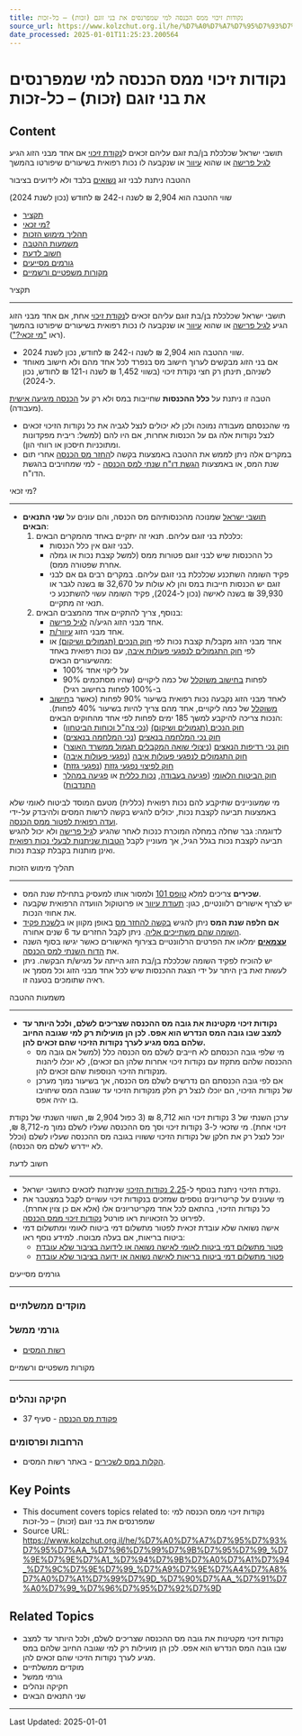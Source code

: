 ```yaml
---
title: נקודות זיכוי ממס הכנסה למי שמפרנסים את בני זוגם (זכות) – כל-זכות
source_url: https://www.kolzchut.org.il/he/%D7%A0%D7%A7%D7%95%D7%93%D7%95%D7%AA_%D7%96%D7%99%D7%9B%D7%95%D7%99_%D7%9E%D7%9E%D7%A1_%D7%94%D7%9B%D7%A0%D7%A1%D7%94_%D7%9C%D7%9E%D7%99_%D7%A9%D7%9E%D7%A4%D7%A8%D7%A0%D7%A1%D7%99%D7%9D_%D7%90%D7%AA_%D7%91%D7%A0%D7%99_%D7%96%D7%95%D7%92%D7%9D
date_processed: 2025-01-01T11:25:23.200564
---
```

# נקודות זיכוי ממס הכנסה למי שמפרנסים את בני זוגם (זכות) – כל-זכות

## Content
תושבי ישראל שכלכלת בן/בת זוגם עליהם זכאים ל[נקודת זיכוי](/he/%D7%A0%D7%A7%D7%95%D7%93%D7%AA_%D7%96%D7%99%D7%9B%D7%95%D7%99 "נקודת זיכוי") אם אחד מבני הזוג הגיע [לגיל פרישה](/he/%D7%92%D7%99%D7%9C_%D7%A4%D7%A8%D7%99%D7%A9%D7%94_%D7%9E%D7%A2%D7%91%D7%95%D7%93%D7%94 "גיל פרישה מעבודה") או שהוא [עיוור](/he/%D7%A2%D7%99%D7%95%D7%95%D7%A8%D7%99%D7%9D_%D7%95%D7%9C%D7%A7%D7%95%D7%99%D7%99_%D7%A8%D7%90%D7%99%D7%99%D7%94 "עיוורים ולקויי ראייה") או שנקבעה לו נכות רפואית בשיעורים שיפורטו בהמשך

ההטבה ניתנת לבני זוג [נשואים](/he/%D7%A0%D7%99%D7%A9%D7%95%D7%90%D7%99%D7%9F "נישואין") בלבד ולא לידועים בציבור

שווי ההטבה הוא 2,904 ₪ לשנה ו-242 ₪ לחודש (נכון לשנת 2024)

*   [תקציר](#.D7.AA.D7.A7.D7.A6.D7.99.D7.A8)
*   [מי זכאי?](#.D7.9E.D7.99_.D7.96.D7.9B.D7.90.D7.99.3F)
*   [תהליך מימוש הזכות](#.D7.AA.D7.94.D7.9C.D7.99.D7.9A_.D7.9E.D7.99.D7.9E.D7.95.D7.A9_.D7.94.D7.96.D7.9B.D7.95.D7.AA)
*   [משמעות ההטבה](#.D7.9E.D7.A9.D7.9E.D7.A2.D7.95.D7.AA_.D7.94.D7.94.D7.98.D7.91.D7.94)
*   [חשוב לדעת](#.D7.97.D7.A9.D7.95.D7.91_.D7.9C.D7.93.D7.A2.D7.AA)
*   [גורמים מסייעים](#.D7.92.D7.95.D7.A8.D7.9E.D7.99.D7.9D_.D7.9E.D7.A1.D7.99.D7.99.D7.A2.D7.99.D7.9D)
*   [מקורות משפטיים ורשמיים](#.D7.9E.D7.A7.D7.95.D7.A8.D7.95.D7.AA_.D7.9E.D7.A9.D7.A4.D7.98.D7.99.D7.99.D7.9D_.D7.95.D7.A8.D7.A9.D7.9E.D7.99.D7.99.D7.9D)

תקציר
- ----

תושבי ישראל שכלכלת בן/בת זוגם עליהם זכאים ל[נקודת זיכוי](/he/%D7%A0%D7%A7%D7%95%D7%93%D7%AA_%D7%96%D7%99%D7%9B%D7%95%D7%99 "נקודת זיכוי") אחת, אם אחד מבני הזוג הגיע [לגיל פרישה](/he/%D7%92%D7%99%D7%9C_%D7%A4%D7%A8%D7%99%D7%A9%D7%94_%D7%9E%D7%A2%D7%91%D7%95%D7%93%D7%94 "גיל פרישה מעבודה") או שהוא [עיוור](/he/%D7%A2%D7%99%D7%95%D7%95%D7%A8%D7%99%D7%9D_%D7%95%D7%9C%D7%A7%D7%95%D7%99%D7%99_%D7%A8%D7%90%D7%99%D7%99%D7%94 "עיוורים ולקויי ראייה") או שנקבעה לו נכות רפואית בשיעורים שיפורטו בהמשך (ראו ["מי זכאי?"](#.D7.9E.D7.99_.D7.96.D7.9B.D7.90.D7.99.3F)).

*   שווי ההטבה הוא 2,904 ₪ לשנה ו-242 ₪ לחודש, נכון לשנת 2024.
*   אם בני הזוג מבקשים לערוך חישוב מס בנפרד לכל אחד מהם ולא חישוב מאוחד לשניהם, תינתן רק חצי נקודת זיכוי (בשווי 1,452 ₪ לשנה ו-121 ₪ לחודש, נכון ל-2024).

הטבה זו ניתנת על **כלל ההכנסות** שחייבות במס ולא רק על [הכנסה מיגיעה אישית](/he/%D7%94%D7%9B%D7%A0%D7%A1%D7%94_%D7%9E%D7%99%D7%92%D7%99%D7%A2%D7%94_%D7%90%D7%99%D7%A9%D7%99%D7%AA "הכנסה מיגיעה אישית") (מעבודה).

*   מי שהכנסתם מעבודה נמוכה ולכן לא יכולים לנצל לגביה את כל נקודות הזיכוי זכאים לנצל נקודות אלה גם על הכנסות אחרות, אם היו להם (למשל: ריבית מפקדונות ומתוכניות חיסכון או רווחי הון).
*   במקרים אלה ניתן לממש את ההטבה באמצעות בקשה ל[החזר מס הכנסה](/he/%D7%94%D7%97%D7%96%D7%A8_%D7%9E%D7%A1_%D7%94%D7%9B%D7%A0%D7%A1%D7%94 "החזר מס הכנסה") אחרי תום שנת המס, או באמצעות [הגשת דו"ח שנתי למס הכנסה](/he/%D7%94%D7%92%D7%A9%D7%AA_%D7%93%D7%95%22%D7%97_%D7%A9%D7%A0%D7%AA%D7%99_%D7%9C%D7%9E%D7%A1_%D7%94%D7%9B%D7%A0%D7%A1%D7%94 "הגשת דו\"ח שנתי למס הכנסה") - למי שמחויבים בהגשת הדו"ח.

מי זכאי?
- -------

*   [תושבי ישראל](/he/%D7%AA%D7%95%D7%A9%D7%91_%D7%99%D7%A9%D7%A8%D7%90%D7%9C "תושב ישראל") שמנוכה מהכנסותיהם מס הכנסה, והם עונים על **שני התנאים הבאים**:
    1.  כלכלת בני זוגם עליהם. תנאי זה יתקיים באחד מהמקרים הבאים:
        *   לבני זוגם אין כלל הכנסות.
        *   כל ההכנסות שיש לבני זוגם פטורות ממס (למשל קצבת נכות או גמלה אחרת שפטורה ממס).
        *   פקיד השומה השתכנע שכלכלת בני זוגם עליהם. במקרים רבים גם אם לבני זוגם יש הכנסות חייבות במס והן לא עולות על 32,670 ₪ בשנה לגבר או 39,930 ₪ בשנה לאישה (נכון ל-2024), פקיד השומה עשוי להשתכנע כי תנאי זה מתקיים.
    2.  בנוסף, צריך להתקיים אחד מהמצבים הבאים:
        *   אחד מבני הזוג הגיע/ה [לגיל פרישה](/he/%D7%92%D7%99%D7%9C_%D7%A4%D7%A8%D7%99%D7%A9%D7%94_%D7%9E%D7%A2%D7%91%D7%95%D7%93%D7%94 "גיל פרישה מעבודה").
        *   אחד מבני הזוג [עיוור/ת](/he/%D7%A2%D7%99%D7%95%D7%95%D7%A8%D7%99%D7%9D_%D7%95%D7%9C%D7%A7%D7%95%D7%99%D7%99_%D7%A8%D7%90%D7%99%D7%99%D7%94 "עיוורים ולקויי ראייה").
        *   אחד מבני הזוג מקבל/ת קצבת נכות לפי [חוק הנכים (תגמולים ושיקום)](/he/%D7%97%D7%95%D7%A7_%D7%94%D7%A0%D7%9B%D7%99%D7%9D_\(%D7%AA%D7%92%D7%9E%D7%95%D7%9C%D7%99%D7%9D_%D7%95%D7%A9%D7%99%D7%A7%D7%95%D7%9D\) "חוק הנכים (תגמולים ושיקום)") או לפי [חוק התגמולים לנפגעי פעולות איבה](https://he.wikisource.org/wiki/%D7%97%D7%95%D7%A7_%D7%94%D7%AA%D7%92%D7%9E%D7%95%D7%9C%D7%99%D7%9D_%D7%9C%D7%A0%D7%A4%D7%92%D7%A2%D7%99_%D7%A4%D7%A2%D7%95%D7%9C%D7%95%D7%AA_%D7%90%D7%99%D7%91%D7%94), עם נכות רפואית באחד מהשיעורים הבאים:
            *   100% על ליקוי אחד
            *   90% לפחות [בחישוב משוקלל](/he/%D7%A0%D7%9B%D7%95%D7%AA_%D7%A8%D7%A4%D7%95%D7%90%D7%99%D7%AA_%D7%9E%D7%A9%D7%95%D7%A7%D7%9C%D7%9C%D7%AA_%D7%91%D7%91%D7%99%D7%98%D7%95%D7%97_%D7%94%D7%9C%D7%90%D7%95%D7%9E%D7%99_%D7%91%D7%92%D7%99%D7%9F_%D7%9E%D7%A1%D7%A4%D7%A8_%D7%9C%D7%99%D7%A7%D7%95%D7%99%D7%99%D7%9D_%D7%90%D7%95_%D7%9E%D7%97%D7%9C%D7%95%D7%AA "נכות רפואית משוקללת בביטוח הלאומי בגין מספר ליקויים או מחלות") של כמה ליקויים (שהיו מסתכמים ב-100% לפחות בחישוב רגיל)
        *   לאחד מבני הזוג נקבעה נכות רפואית בשיעור 90% לפחות (כאשר ב[חישוב משוקלל](/he/%D7%A0%D7%9B%D7%95%D7%AA_%D7%A8%D7%A4%D7%95%D7%90%D7%99%D7%AA_%D7%9E%D7%A9%D7%95%D7%A7%D7%9C%D7%9C%D7%AA_%D7%91%D7%91%D7%99%D7%98%D7%95%D7%97_%D7%94%D7%9C%D7%90%D7%95%D7%9E%D7%99_%D7%91%D7%92%D7%99%D7%9F_%D7%9E%D7%A1%D7%A4%D7%A8_%D7%9C%D7%99%D7%A7%D7%95%D7%99%D7%99%D7%9D_%D7%90%D7%95_%D7%9E%D7%97%D7%9C%D7%95%D7%AA "נכות רפואית משוקללת בביטוח הלאומי בגין מספר ליקויים או מחלות") של כמה ליקויים, אחד מהם צריך להיות בשיעור 40% לפחות). הנכות צריכה להיקבע למשך 185 ימים לפחות לפי אחד מהחוקים הבאים:
            *   [חוק הנכים (תגמולים ושיקום)](/he/%D7%97%D7%95%D7%A7_%D7%94%D7%A0%D7%9B%D7%99%D7%9D_\(%D7%AA%D7%92%D7%9E%D7%95%D7%9C%D7%99%D7%9D_%D7%95%D7%A9%D7%99%D7%A7%D7%95%D7%9D\) "חוק הנכים (תגמולים ושיקום)") ([נכי צה"ל וכוחות הביטחון](/he/%D7%A0%D7%9B%D7%99_%D7%A6%D7%94%22%D7%9C_%D7%95%D7%9B%D7%95%D7%97%D7%95%D7%AA_%D7%94%D7%91%D7%99%D7%98%D7%97%D7%95%D7%9F "נכי צה\"ל וכוחות הביטחון"))
            *   [חוק נכי המלחמה בנאצים](/he/%D7%97%D7%95%D7%A7_%D7%A0%D7%9B%D7%99_%D7%94%D7%9E%D7%9C%D7%97%D7%9E%D7%94_%D7%91%D7%A0%D7%90%D7%A6%D7%99%D7%9D "חוק נכי המלחמה בנאצים") ([נכי המלחמה בנאצים](/he/%D7%A0%D7%9B%D7%99_%D7%94%D7%9E%D7%9C%D7%97%D7%9E%D7%94_%D7%91%D7%A0%D7%90%D7%A6%D7%99%D7%9D "נכי המלחמה בנאצים"))
            *   [חוק נכי רדיפות הנאצים](/he/%D7%97%D7%95%D7%A7_%D7%A0%D7%9B%D7%99_%D7%A8%D7%93%D7%99%D7%A4%D7%95%D7%AA_%D7%94%D7%A0%D7%90%D7%A6%D7%99%D7%9D "חוק נכי רדיפות הנאצים") ([ניצולי שואה המקבלים תגמול ממשרד האוצר](/he/%D7%A0%D7%99%D7%A6%D7%95%D7%9C%D7%99_%D7%A9%D7%95%D7%90%D7%94_%D7%94%D7%9E%D7%A7%D7%91%D7%9C%D7%99%D7%9D_%D7%AA%D7%92%D7%9E%D7%95%D7%9C_%D7%9E%D7%9E%D7%A9%D7%A8%D7%93_%D7%94%D7%90%D7%95%D7%A6%D7%A8 "ניצולי שואה המקבלים תגמול ממשרד האוצר"))
            *   [חוק התגמולים לנפגעי פעולות איבה](https://he.wikisource.org/wiki/%D7%97%D7%95%D7%A7_%D7%94%D7%AA%D7%92%D7%9E%D7%95%D7%9C%D7%99%D7%9D_%D7%9C%D7%A0%D7%A4%D7%92%D7%A2%D7%99_%D7%A4%D7%A2%D7%95%D7%9C%D7%95%D7%AA_%D7%90%D7%99%D7%91%D7%94) ([נפגעי פעולות איבה](/he/%D7%A0%D7%A4%D7%92%D7%A2%D7%99_%D7%A4%D7%A2%D7%95%D7%9C%D7%95%D7%AA_%D7%90%D7%99%D7%91%D7%94 "נפגעי פעולות איבה"))
            *   [חוק לפיצוי נפגעי גזזת](/he/%D7%97%D7%95%D7%A7_%D7%9C%D7%A4%D7%99%D7%A6%D7%95%D7%99_%D7%A0%D7%A4%D7%92%D7%A2%D7%99_%D7%92%D7%96%D7%96%D7%AA "חוק לפיצוי נפגעי גזזת") ([נפגעי גזזת](/he/%D7%A0%D7%A4%D7%92%D7%A2%D7%99_%D7%92%D7%96%D7%96%D7%AA "נפגעי גזזת"))
            *   [חוק הביטוח הלאומי](/he/%D7%97%D7%95%D7%A7_%D7%94%D7%91%D7%99%D7%98%D7%95%D7%97_%D7%94%D7%9C%D7%90%D7%95%D7%9E%D7%99 "חוק הביטוח הלאומי") ([פגיעה בעבודה](/he/%D7%A7%D7%91%D7%99%D7%A2%D7%AA_%D7%93%D7%A8%D7%92%D7%AA_%D7%94%D7%A0%D7%9B%D7%95%D7%AA_%D7%9C%D7%A0%D7%A4%D7%92%D7%A2%D7%99_%D7%A2%D7%91%D7%95%D7%93%D7%94 "קביעת דרגת הנכות לנפגעי עבודה"), [נכות כללית](/he/%D7%A7%D7%91%D7%99%D7%A2%D7%AA_%D7%A0%D7%9B%D7%95%D7%AA_%D7%A2%D7%9C-%D7%99%D7%93%D7%99_%D7%95%D7%A2%D7%93%D7%94_%D7%A8%D7%A4%D7%95%D7%90%D7%99%D7%AA_%D7%9C%D7%A0%D7%9B%D7%95%D7%AA_%D7%9B%D7%9C%D7%9C%D7%99%D7%AA "קביעת נכות על-ידי ועדה רפואית לנכות כללית") או [פגיעה במהלך התנדבות](/he/%D7%AA%D7%92%D7%9E%D7%95%D7%9C%D7%99%D7%9D_%D7%9C%D7%9E%D7%AA%D7%A0%D7%93%D7%91_%D7%A9%D7%A0%D7%A4%D7%92%D7%A2_%D7%91%D7%9E%D7%94%D7%9C%D7%9A_%D7%94%D7%AA%D7%A0%D7%93%D7%91%D7%95%D7%AA%D7%95 "תגמולים למתנדב שנפגע במהלך התנדבותו"))

מי שמעוניינים שתיקבע להם נכות רפואית (כללית) מטעם המוסד לביטוח לאומי שלא באמצעות תביעה לקצבת נכות, יכולים להגיש בקשה לרשות המסים ולהיבדק על-ידי [ועדה רפואית לפטור ממס הכנסה](/he/%D7%95%D7%A2%D7%93%D7%94_%D7%A8%D7%A4%D7%95%D7%90%D7%99%D7%AA_%D7%9C%D7%A4%D7%98%D7%95%D7%A8_%D7%9E%D7%9E%D7%A1_%D7%94%D7%9B%D7%A0%D7%A1%D7%94 "ועדה רפואית לפטור ממס הכנסה").  
לדוגמה: גבר שחלה במחלה המוכרת כנכות לאחר שהגיע ל[גיל פרישה](/he/%D7%92%D7%99%D7%9C_%D7%A4%D7%A8%D7%99%D7%A9%D7%94_%D7%9E%D7%A2%D7%91%D7%95%D7%93%D7%94 "גיל פרישה מעבודה") ולא יכול להגיש תביעה לקצבת נכות בגלל הגיל, אך מעוניין לקבל [הטבות שניתנות לבעלי נכות רפואית](/he/%D7%96%D7%9B%D7%95%D7%99%D7%95%D7%AA_%D7%91%D7%92%D7%99%D7%9F_%D7%A0%D7%9B%D7%95%D7%AA_%D7%A8%D7%A4%D7%95%D7%90%D7%99%D7%AA_%D7%9C%D7%9C%D7%90_%D7%94%D7%AA%D7%A0%D7%99%D7%94_%D7%91%D7%A7%D7%A6%D7%91%D7%AA_%D7%A0%D7%9B%D7%95%D7%AA "זכויות בגין נכות רפואית ללא התניה בקצבת נכות") ואינן מותנות בקבלת קצבת נכות.

תהליך מימוש הזכות
- ----------------

*   **שכירים** צריכים למלא [טופס 101](/he/%D7%98%D7%95%D7%A4%D7%A1_101 "טופס 101") ולמסור אותו למעסיק בתחילת שנת המס.
*   יש לצרף אישורים רלוונטיים, כגון: [תעודת עיוור](/he/%D7%AA%D7%A2%D7%95%D7%93%D7%AA_%D7%A2%D7%99%D7%95%D7%95%D7%A8_/_%D7%9C%D7%A7%D7%95%D7%99_%D7%A8%D7%90%D7%99%D7%99%D7%94 "תעודת עיוור / לקוי ראייה") או פרוטוקול הוועדה הרפואית שקבעה את אחוזי הנכות.
*   **אם חלפה שנת המס** ניתן להגיש [בקשה להחזר מס](/he/%D7%94%D7%97%D7%96%D7%A8_%D7%9E%D7%A1_%D7%94%D7%9B%D7%A0%D7%A1%D7%94 "החזר מס הכנסה") באופן מקוון או ב[לשכת פקיד השומה שהם משתייכים אליה](https://www.gov.il/apps/taxes/taxes/#/kabalat-kahal/he). ניתן לקבל החזרים עד 6 שנים אחורה.
*   **[עצמאים](/he/%D7%A2%D7%95%D7%91%D7%93%D7%99%D7%9D_%D7%A2%D7%A6%D7%9E%D7%90%D7%99%D7%9D "עובדים עצמאים")** ימלאו את הפרטים הרלוונטיים בצירוף האישורים כאשר יגישו בסוף השנה את [הדוח השנתי למס הכנסה](/he/%D7%94%D7%92%D7%A9%D7%AA_%D7%93%D7%95%22%D7%97_%D7%A9%D7%A0%D7%AA%D7%99_%D7%9C%D7%9E%D7%A1_%D7%94%D7%9B%D7%A0%D7%A1%D7%94 "הגשת דו\"ח שנתי למס הכנסה").
*   יש להוכיח לפקיד השומה שכלכלת בן/בת הזוג הייתה על מגיש/ת הבקשה. ניתן לעשות זאת בין היתר על ידי הצגת ההכנסות שיש לכל אחד מבני הזוג וכל מסמך או ראיה שתומכים בטענה זו.

משמעות ההטבה
- -----------

*   **נקודות זיכוי מקטינות את גובה מס ההכנסה שצריכים לשלם, ולכל היותר עד למצב שבו גובה המס הנדרש הוא אפס. לכן הן מועילות רק למי שגובה החיוב שלהם במס מגיע לערך נקודות הזיכוי שהם זכאים להן.**
    *   מי שלפי גובה הכנסתם לא חייבים לשלם מס הכנסה כלל (למשל אם גובה מס ההכנסה שלהם מתקזז עם נקודות זיכוי אחרות שלהן הם זכאים), לא יוכלו ליהנות מנקודות הזיכוי הנוספות שהם זכאים להן.
    *   אם לפי גובה הכנסתם הם נדרשים לשלם מס הכנסה, אך בשיעור נמוך מערכן של נקודות הזיכוי, הם יוכלו לנצל רק חלק מנקודות הזיכוי עד שגובה המס שיחויבו בו יהיה אפס.

ערכן השנתי של 3 נקודות זיכוי הוא 8,712 ₪ (3 כפול 2,904 ₪, השווי השנתי של נקודת זיכוי אחת). מי שזכאי ל-3 נקודות זיכוי וסך מס ההכנסה שעליו לשלם נמוך מ-8,712 ₪, יוכל לנצל רק את חלקן של נקודות הזיכוי ששוויו בגובה מס ההכנסה שעליו לשלם (וכלל לא יידרש לשלם מס הכנסה).

חשוב לדעת
- --------

*   נקודת הזיכוי ניתנת בנוסף ל-[2.25 נקודות הזיכוי](/he/%D7%A0%D7%A7%D7%95%D7%93%D7%95%D7%AA_%D7%96%D7%99%D7%9B%D7%95%D7%99_%D7%9E%D7%9E%D7%A1_%D7%94%D7%9B%D7%A0%D7%A1%D7%94_%D7%9C%D7%AA%D7%95%D7%A9%D7%91_%D7%99%D7%A9%D7%A8%D7%90%D7%9C "נקודות זיכוי ממס הכנסה לתושב ישראל") שניתנות לזכאים כתושבי ישראל.
*   מי שעונים על קריטריונים נוספים שמזכים בנקודות זיכוי עשויים לקבל במצטבר את כל נקודות הזיכוי, בהתאם לכל אחד מקריטריונים אלו (אלא אם כן צוין אחרת). לפירוט כל הזכאויות ראו פורטל [נקודות זיכוי ממס הכנסה](/he/%D7%A0%D7%A7%D7%95%D7%93%D7%95%D7%AA_%D7%96%D7%99%D7%9B%D7%95%D7%99_%D7%9E%D7%9E%D7%A1_%D7%94%D7%9B%D7%A0%D7%A1%D7%94 "נקודות זיכוי ממס הכנסה").
*   אישה נשואה שלא עובדת זכאית לפטור מתשלום דמי ביטוח לאומי ומתשלום דמי ביטוח בריאות, אם בעלה מבוטח. למידע נוסף ראו:
    *   [פטור מתשלום דמי ביטוח לאומי לאישה נשואה או לידועה בציבור שלא עובדת](/he/%D7%A4%D7%98%D7%95%D7%A8_%D7%9E%D7%AA%D7%A9%D7%9C%D7%95%D7%9D_%D7%93%D7%9E%D7%99_%D7%91%D7%99%D7%98%D7%95%D7%97_%D7%9C%D7%90%D7%95%D7%9E%D7%99_%D7%9C%D7%90%D7%99%D7%A9%D7%94_%D7%A0%D7%A9%D7%95%D7%90%D7%94_%D7%90%D7%95_%D7%9C%D7%99%D7%93%D7%95%D7%A2%D7%94_%D7%91%D7%A6%D7%99%D7%91%D7%95%D7%A8_%D7%A9%D7%9C%D7%90_%D7%A2%D7%95%D7%91%D7%93%D7%AA "פטור מתשלום דמי ביטוח לאומי לאישה נשואה או לידועה בציבור שלא עובדת")
    *   [פטור מתשלום דמי ביטוח בריאות לאישה נשואה או ידועה בציבור שלא עובדת](/he/%D7%A4%D7%98%D7%95%D7%A8_%D7%9E%D7%AA%D7%A9%D7%9C%D7%95%D7%9D_%D7%93%D7%9E%D7%99_%D7%91%D7%99%D7%98%D7%95%D7%97_%D7%91%D7%A8%D7%99%D7%90%D7%95%D7%AA_%D7%9C%D7%90%D7%99%D7%A9%D7%94_%D7%A0%D7%A9%D7%95%D7%90%D7%94_%D7%90%D7%95_%D7%99%D7%93%D7%95%D7%A2%D7%94_%D7%91%D7%A6%D7%99%D7%91%D7%95%D7%A8_%D7%A9%D7%9C%D7%90_%D7%A2%D7%95%D7%91%D7%93%D7%AA "פטור מתשלום דמי ביטוח בריאות לאישה נשואה או ידועה בציבור שלא עובדת")

גורמים מסייעים
- -------------

### מוקדים ממשלתיים

### גורמי ממשל

*   [רשות המסים](/he/%D7%A8%D7%A9%D7%95%D7%AA_%D7%94%D7%9E%D7%A1%D7%99%D7%9D "רשות המסים")

מקורות משפטיים ורשמיים
- ---------------------

### חקיקה ונהלים

*   [פקודת מס הכנסה](https://he.wikisource.org/wiki/%D7%A4%D7%A7%D7%95%D7%93%D7%AA_%D7%9E%D7%A1_%D7%94%D7%9B%D7%A0%D7%A1%D7%94#%D7%A1%D7%A2%D7%99%D7%A3_37) - סעיף 37

### הרחבות ופרסומים

*   [הקלות במס לשכירים](https://www.gov.il/he/departments/guides/income-tax-guide-for--tax-relief-and-tax-coordination) - באתר רשות המסים.

## Key Points

- This document covers topics related to: נקודות זיכוי ממס הכנסה למי שמפרנסים את בני זוגם (זכות) – כל-זכות
- Source URL: https://www.kolzchut.org.il/he/%D7%A0%D7%A7%D7%95%D7%93%D7%95%D7%AA_%D7%96%D7%99%D7%9B%D7%95%D7%99_%D7%9E%D7%9E%D7%A1_%D7%94%D7%9B%D7%A0%D7%A1%D7%94_%D7%9C%D7%9E%D7%99_%D7%A9%D7%9E%D7%A4%D7%A8%D7%A0%D7%A1%D7%99%D7%9D_%D7%90%D7%AA_%D7%91%D7%A0%D7%99_%D7%96%D7%95%D7%92%D7%9D

## Related Topics

- נקודות זיכוי מקטינות את גובה מס ההכנסה שצריכים לשלם, ולכל היותר עד למצב שבו גובה המס הנדרש הוא אפס. לכן הן מועילות רק למי שגובה החיוב שלהם במס מגיע לערך נקודות הזיכוי שהם זכאים להן.
- מוקדים ממשלתיים
- גורמי ממשל
- חקיקה ונהלים
- שני התנאים הבאים

---

Last Updated: 2025-01-01
